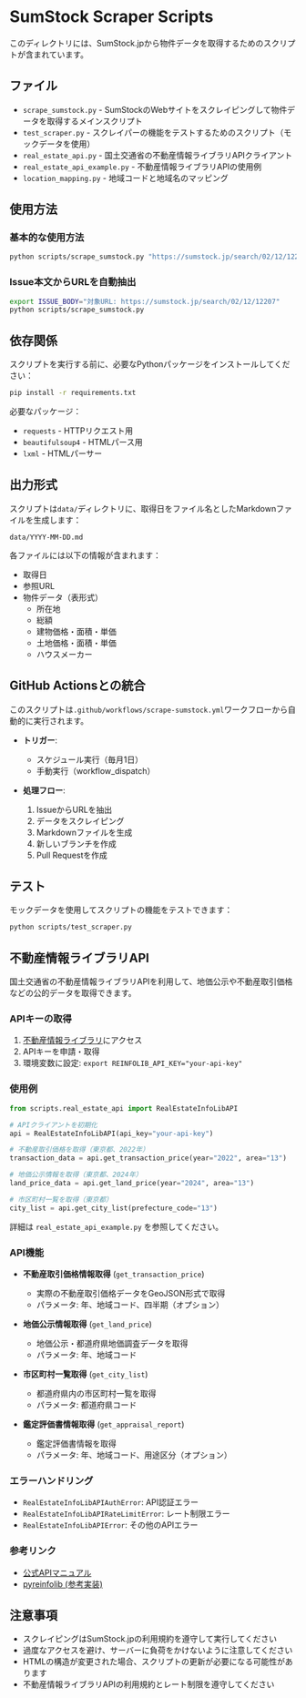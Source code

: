 # SumStock Scraper Scripts

このディレクトリには、SumStock.jpから物件データを取得するためのスクリプトが含まれています。

## ファイル

- `scrape_sumstock.py` - SumStockのWebサイトをスクレイピングして物件データを取得するメインスクリプト
- `test_scraper.py` - スクレイパーの機能をテストするためのスクリプト（モックデータを使用）
- `real_estate_api.py` - 国土交通省の不動産情報ライブラリAPIクライアント
- `real_estate_api_example.py` - 不動産情報ライブラリAPIの使用例
- `location_mapping.py` - 地域コードと地域名のマッピング

## 使用方法

### 基本的な使用方法

```bash
python scripts/scrape_sumstock.py "https://sumstock.jp/search/02/12/12207"
```

### Issue本文からURLを自動抽出

```bash
export ISSUE_BODY="対象URL: https://sumstock.jp/search/02/12/12207"
python scripts/scrape_sumstock.py
```

## 依存関係

スクリプトを実行する前に、必要なPythonパッケージをインストールしてください：

```bash
pip install -r requirements.txt
```

必要なパッケージ：
- `requests` - HTTPリクエスト用
- `beautifulsoup4` - HTMLパース用
- `lxml` - HTMLパーサー

## 出力形式

スクリプトは`data/`ディレクトリに、取得日をファイル名としたMarkdownファイルを生成します：

```
data/YYYY-MM-DD.md
```

各ファイルには以下の情報が含まれます：
- 取得日
- 参照URL
- 物件データ（表形式）
  - 所在地
  - 総額
  - 建物価格・面積・単価
  - 土地価格・面積・単価
  - ハウスメーカー

## GitHub Actionsとの統合

このスクリプトは`.github/workflows/scrape-sumstock.yml`ワークフローから自動的に実行されます。

- **トリガー**: 
  - スケジュール実行（毎月1日）
  - 手動実行（workflow_dispatch）

- **処理フロー**:
  1. IssueからURLを抽出
  2. データをスクレイピング
  3. Markdownファイルを生成
  4. 新しいブランチを作成
  5. Pull Requestを作成

## テスト

モックデータを使用してスクリプトの機能をテストできます：

```bash
python scripts/test_scraper.py
```

## 不動産情報ライブラリAPI

国土交通省の不動産情報ライブラリAPIを利用して、地価公示や不動産取引価格などの公的データを取得できます。

### APIキーの取得

1. [不動産情報ライブラリ](https://www.reinfolib.mlit.go.jp/)にアクセス
2. APIキーを申請・取得
3. 環境変数に設定: `export REINFOLIB_API_KEY="your-api-key"`

### 使用例

```python
from scripts.real_estate_api import RealEstateInfoLibAPI

# APIクライアントを初期化
api = RealEstateInfoLibAPI(api_key="your-api-key")

# 不動産取引価格を取得（東京都、2022年）
transaction_data = api.get_transaction_price(year="2022", area="13")

# 地価公示情報を取得（東京都、2024年）
land_price_data = api.get_land_price(year="2024", area="13")

# 市区町村一覧を取得（東京都）
city_list = api.get_city_list(prefecture_code="13")
```

詳細は `real_estate_api_example.py` を参照してください。

### API機能

- **不動産取引価格情報取得** (`get_transaction_price`)
  - 実際の不動産取引価格データをGeoJSON形式で取得
  - パラメータ: 年、地域コード、四半期（オプション）

- **地価公示情報取得** (`get_land_price`)
  - 地価公示・都道府県地価調査データを取得
  - パラメータ: 年、地域コード

- **市区町村一覧取得** (`get_city_list`)
  - 都道府県内の市区町村一覧を取得
  - パラメータ: 都道府県コード

- **鑑定評価書情報取得** (`get_appraisal_report`)
  - 鑑定評価書情報を取得
  - パラメータ: 年、地域コード、用途区分（オプション）

### エラーハンドリング

- `RealEstateInfoLibAPIAuthError`: API認証エラー
- `RealEstateInfoLibAPIRateLimitError`: レート制限エラー
- `RealEstateInfoLibAPIError`: その他のAPIエラー

### 参考リンク

- [公式APIマニュアル](https://www.reinfolib.mlit.go.jp/help/apiManual/)
- [pyreinfolib (参考実装)](https://github.com/matsudan/pyreinfolib)

## 注意事項

- スクレイピングはSumStock.jpの利用規約を遵守して実行してください
- 過度なアクセスを避け、サーバーに負荷をかけないように注意してください
- HTMLの構造が変更された場合、スクリプトの更新が必要になる可能性があります
- 不動産情報ライブラリAPIの利用規約とレート制限を遵守してください
